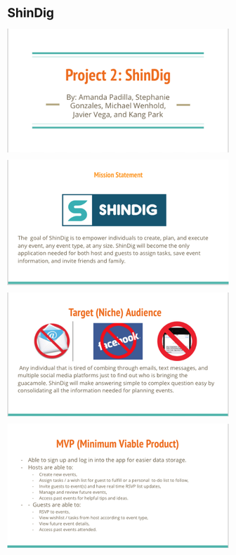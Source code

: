 # ShinDig 

![Title Slide](screenshots/Title.png)

![Mission Statement](screenshots/Mission.png)

![Audience](screenshots/Audience.png)

![Minimum Viable Product](screenshots/MVP.png)